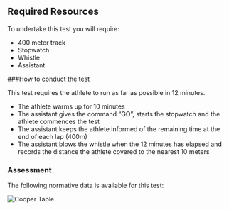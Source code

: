 ## Required Resources

To undertake this test you will require:

- 400 meter track
- Stopwatch
- Whistle
- Assistant

###How to conduct the test

This test requires the athlete to run as far as possible in 12 minutes.

- The athlete warms up for 10 minutes
- The assistant gives the command “GO”, starts the stopwatch and the athlete commences the test
- The assistant keeps the athlete informed of the remaining time at the end of each lap (400m)
- The assistant blows the whistle when the 12 minutes has elapsed and records the distance the athlete covered to the nearest 10 meters

### Assessment

The following normative data is available for this test:

![Cooper Table](https://raw.githubusercontent.com/magnus-thor/ca_course/cooper_challenge_AUT/images/cooper_table.png)

